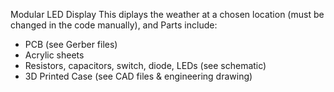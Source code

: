 Modular LED Display
  This diplays the weather at a chosen location (must be changed in the code manually), and 
Parts include:
- PCB (see Gerber files)
- Acrylic sheets
- Resistors, capacitors, switch, diode, LEDs (see schematic)
- 3D Printed Case (see CAD files & engineering drawing)
